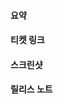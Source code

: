 <!-- Pull Request를 기여해 주셔서 감사합니다! 다음은 도움이 될 만한 몇 가지 팁입니다:

1. 첫 기여인 경우, 기여 체크리스트를 읽어주세요 https://developers.mattermost.com/contribute/getting-started/contribution-checklist/
2. "훌륭한 PR 제출하기"에 대한 블로그 포스트를 읽어보세요 https://developers.mattermost.com/blog/2019-01-24-submitting-great-prs
3. 저장소별 문서는 여기서 확인하세요 https://developers.mattermost.com/contribute
-->

#### 요약

<!--
이 Pull Request가 수행하는 작업에 대한 설명과 QA 테스트 단계를 작성해주세요 (해당되는 경우이며 Jira 티켓에 아직 추가되지 않은 경우).
-->

#### 티켓 링크

<!--
해당되는 경우 다음 링크 중 하나 또는 둘 다 포함해주세요:

수정: https://github.com/mattermost/mattermost/issues/XXX
Jira: https://mattermost.atlassian.net/browse/MM-XXX
-->

#### 스크린샷

<!--
PR에 UI 변경사항이 포함된 경우 스크린샷/GIF를 포함해주세요.

UI 변경사항을 쉽게 비교하기 위해 아래 템플릿과 같은 표를 사용할 수 있습니다.

|  이전  |  이후  |
|----|----|
| <이전 스크린샷 삽입> | <이후 스크린샷 삽입> |

-->

#### 릴리스 노트

<!--
다음 각 항목에 대한 릴리스 노트를 추가해주세요:

* 설정 변경사항 (추가, 삭제, 업데이트)
* API 추가 - 새로운 엔드포인트, 새로운 응답 필드 또는 새롭게 허용된 요청 파라미터
* 데이터베이스 변경사항 (모든 변경)
* 스키마 마이그레이션 변경사항. [스키마 마이그레이션 템플릿](https://docs.google.com/document/d/18lD7N32oyMtYjFrJKwsNv8yn6Fe5QtF-eMm8nn0O8tk/edit?usp=sharing)을 시작점으로 사용하여 이러한 세부사항을 릴리스 노트로 작성하세요.
* 웹소켓 추가 또는 변경사항
* OKR.BEST 인스턴스 관리자에게 주목할 만한 모든 사항 (과다 소통이 나을 수 있음)
* UI 변경, CLI 변경 등을 포함한 새로운 기능과 개선사항
* 버그 수정 및 이전 알려진 문제 수정
* 사용 중단 경고, 주요 변경사항 또는 호환성 관련 참고사항

릴리스 노트가 필요하지 않은 경우 NONE을 작성하세요. 과거 시제를 사용하세요. 줄바꿈은 제거됩니다.

예시:
